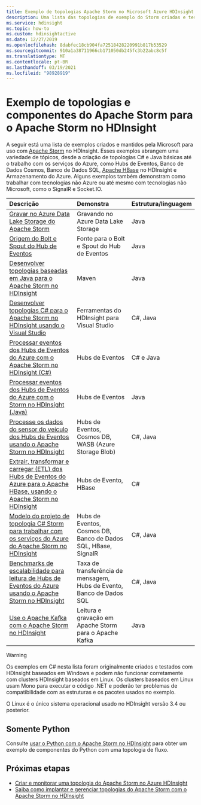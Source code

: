 ```yaml
---
title: Exemplo de topologias Apache Storm no Microsoft Azure HDInsight
description: Uma lista das topologias de exemplo do Storm criadas e testadas com o Apache Storm no HDInsight, incluindo topologias básicas C# e Java e trabalho com os Hubs de Eventos.
ms.service: hdinsight
ms.topic: how-to
ms.custom: hdinsightactive
ms.date: 12/27/2019
ms.openlocfilehash: 8dabfec18cb904fa72518428220991b817b53529
ms.sourcegitcommit: 910a1a38711966cb171050db245fc3b22abc8c5f
ms.translationtype: MT
ms.contentlocale: pt-BR
ms.lasthandoff: 03/19/2021
ms.locfileid: "98928919"
---
```

# <a name="example-apache-storm-topologies-and-components-for-apache-storm-on-hdinsight"></a>Exemplo de topologias e componentes do Apache Storm para o Apache Storm no HDInsight

A seguir está uma lista de exemplos criados e mantidos pela Microsoft para uso com [Apache Storm](https://storm.apache.org/) no HDInsight. Esses exemplos abrangem uma variedade de tópicos, desde a criação de topologias C# e Java básicas até o trabalho com os serviços do Azure, como Hubs de Eventos, Banco de Dados Cosmos, Banco de Dados SQL, [Apache HBase](https://hbase.apache.org/) no HDInsight e Armazenamento do Azure. Alguns exemplos também demonstram como trabalhar com tecnologias não Azure ou até mesmo com tecnologias não Microsoft, como o SignalR e Socket.IO.

| Descrição | Demonstra | Estrutura/linguagem |
|:--- |:--- |:--- |
| [Gravar no Azure Data Lake Storage do Apache Storm](apache-storm-write-data-lake-store.md) |Gravando no Azure Data Lake Storage |Java |
| [Origem do Bolt e Spout do Hub de Eventos](https://github.com/apache/storm/tree/master/external/storm-eventhubs) |Fonte para o Bolt e Spout do Hub de Eventos |Java |
| [Desenvolver topologias baseadas em Java para o Apache Storm no HDInsight][5797064f] |Maven |Java |
| [Desenvolver topologias C# para o Apache Storm no HDInsight usando o Visual Studio][16fce2d1] |Ferramentas do HDInsight para Visual Studio |C#, Java |
| [Processar eventos dos Hubs de Eventos do Azure com o Apache Storm no HDInsight (C#)][844d1d81] |Hubs de Eventos |C# e Java |
| [Processar eventos dos Hubs de Eventos do Azure com o Storm no HDInsight (Java)](https://github.com/Azure-Samples/hdinsight-java-storm-eventhub) |Hubs de Eventos |Java |
| [Processe os dados do sensor do veículo dos Hubs de Eventos usando o Apache Storm no HDInsight][246ee964] |Hubs de Eventos, Cosmos DB, WASB (Azure Storage Blob) |C#, Java |
| [Extrair, transformar e carregar (ETL) dos Hubs de Eventos do Azure para o Apache HBase, usando o Apache Storm no HDInsight][b4b68194] |Hubs de Evento, HBase |C# |
| [Modelo do projeto de topologia C# Storm para trabalhar com os serviços do Azure do Apache Storm no HDInsight][ce0c02a2] |Hubs de Eventos, Cosmos DB, Banco de Dados SQL, HBase, SignalR |C#, Java |
| [Benchmarks de escalabilidade para leitura de Hubs de Eventos do Azure usando o Apache Storm no HDInsight][d6c540e3] |Taxa de transferência de mensagem, Hubs de Evento, Banco de Dados SQL |C#, Java |
| [Use o Apache Kafka com o Apache Storm no HDInsight](../hdinsight-apache-storm-with-kafka.md) | Leitura e gravação em Apache Storm para o Apache Kafka | Java |

> [!WARNING]  
> Os exemplos em C# nesta lista foram originalmente criados e testados com HDInsight baseados em Windows e podem não funcionar corretamente com clusters HDInsight baseados em Linux. Os clusters baseados em Linux usam Mono para executar o código .NET e poderão ter problemas de compatibilidade com as estruturas e os pacotes usados no exemplo.
>
> O Linux é o único sistema operacional usado no HDInsight versão 3.4 ou posterior.

## <a name="python-only"></a>Somente Python

Consulte [usar o Python com o Apache Storm no HDInsight](apache-storm-develop-python-topology.md) para obter um exemplo de componentes do Python com uma topologia de fluxo.

## <a name="next-steps"></a>Próximas etapas

* [Criar e monitorar uma topologia do Apache Storm no Azure HDInsight](./apache-storm-quickstart.md)
* [Saiba como implantar e gerenciar topologias do Apache Storm com o Apache Storm no HDInsight][6eb0d3b8]

[6eb0d3b8]:apache-storm-deploy-monitor-topology-linux.md "Saiba como implantar e gerenciar topologias usando o Apache Storm Dashboard e a interface do usuário do Storm baseados na Web ou as ferramentas do HDInsight para Visual Studio."
[16fce2d1]:apache-storm-develop-csharp-visual-studio-topology.md "Saiba como criar topologias Storm do C# usando as Ferramentas do HDInsight para Visual Studio."
[5797064f]:apache-storm-develop-java-topology.md "Saiba como criar topologias Storm em Java, usando o Maven, criando uma topologia básica de contagem de palavras."
[844d1d81]:apache-storm-develop-csharp-event-hub-topology.md "Saiba como ler e gravar dados dos Hubs de Eventos do Azure com o Storm no HDInsight."
[246ee964]: https://github.com/hdinsight/hdinsight-storm-examples/blob/master/IotExample/README.md "Saiba como usar uma topologia Storm para ler mensagens dos Hubs de Eventos do Azure, ler documentos do Azure Cosmos DB para referência a dados e salvar os dados no Armazenamento do Azure."
[d6c540e3]: https://github.com/hdinsight/hdinsight-storm-examples/blob/master/EventCountExample "Várias topologias para demonstrar a produtividade ao ler com base nos Hubs de Eventos do Azure e armazenar no Banco de Dados SQL usando o Apache Storm no HDInsight."
[b4b68194]: https://github.com/hdinsight/hdinsight-storm-examples/blob/master/RealTimeETLExample "Saiba como ler dados dos Hubs de Eventos do Azure, agregar e transformar os dados e armazená-los no HBase no HDInsight."
[ce0c02a2]: https://github.com/hdinsight/hdinsight-storm-examples/tree/master/templates/HDInsightStormExamples "Este projeto contém modelos de spouts, bolts e topologias para interagir com vários serviços do Azure como Hubs de Eventos, Cosmos DB e Banco de Dados SQL."
